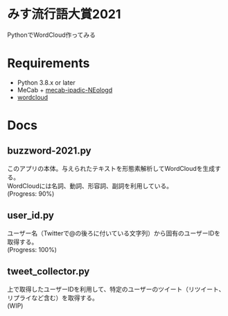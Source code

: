 # みす流行語大賞2021
PythonでWordCloud作ってみる

# Requirements
* Python 3.8.x or later
* MeCab + [mecab-ipadic-NEologd](https://github.com/neologd/mecab-ipadic-neologd)
* [wordcloud](https://github.com/amueller/word_cloud)

# Docs
## buzzword-2021.py
このアプリの本体。与えられたテキストを形態素解析してWordCloudを生成する。  
WordCloudには名詞、動詞、形容詞、副詞を利用している。  
(Progress: 90%)

## user_id.py
ユーザー名（Twitterで@の後ろに付いている文字列）から固有のユーザーIDを取得する。  
(Progress: 100%)

## tweet_collector.py
上で取得したユーザーIDを利用して、特定のユーザーのツイート（リツイート、リプライなど含む）を取得する。  
(WIP)
